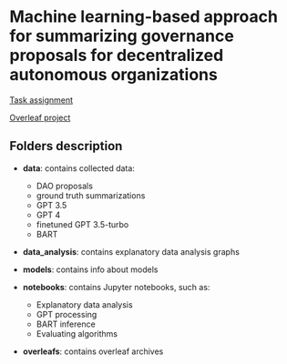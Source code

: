 # Machine learning-based approach for summarizing governance proposals for decentralized autonomous organizations
[Task assignment](https://projects.fit.cvut.cz/theses/4885)

[Overleaf project](https://www.overleaf.com/read/qpgnhsxyhjmg)
## Folders description
* **data**: contains collected data:
  - DAO proposals
  - ground truth summarizations
  - GPT 3.5
  - GPT 4
  - finetuned GPT 3.5-turbo
  - BART 
* **data_analysis**: contains explanatory data analysis graphs
* **models**: contains info about models
* **notebooks**: contains Jupyter notebooks, such as:
  - Explanatory data analysis
  - GPT processing 
  - BART inference
  - Evaluating algorithms
  
* **overleafs**: contains overleaf archives 
